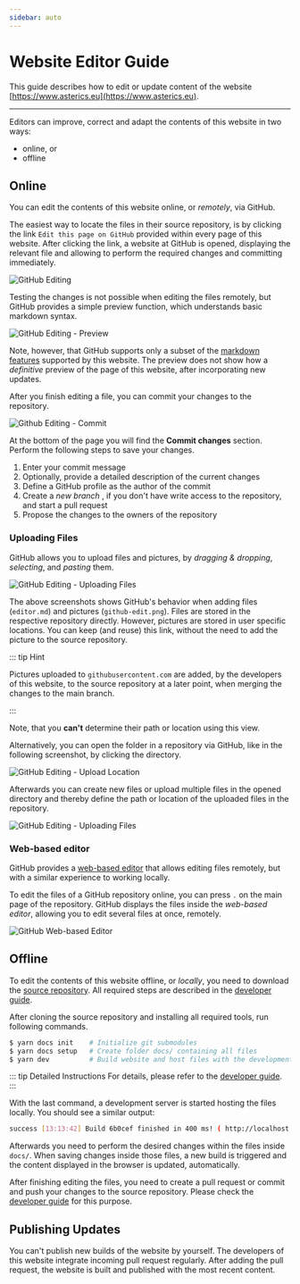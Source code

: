 ```yaml
---
sidebar: auto
---
```


# Website Editor Guide

This guide describes how to edit or update content of the website [https://www.asterics.eu](https://www.asterics.eu).

----

Editors can improve, correct and adapt the contents of this website in two ways:

* online, or
* offline

## Online

You can edit the contents of this website online, or _remotely_, via GitHub.

The easiest way to locate the files in their source repository, is by clicking the link `Edit this page on GitHub` provided within every page of this website.
After clicking the link, a website at GitHub is opened, displaying the relevant file and allowing to perform the required changes and committing immediately.

![GitHub Editing](./github-edit.png "GitHub Editing")

<!-- The changes are merged in the source repositories and incorporated in the hosted website at a later point. -->
Testing the changes is not possible when editing the files remotely, but GitHub provides a simple preview function, which understands basic markdown syntax.

![GitHub Editing - Preview](./github-edit-preview.png "GitHub Editing - Preview")

Note, however, that GitHub supports only a subset of the [markdown features](/guide/markdown)  supported by this website.
The preview does not show how a _definitive_ preview of the page of this website, after incorporating new updates.

After you finish editing a file, you can commit your changes to the repository.

![Github Editing - Commit](./github-edit-commit-explanation.png "GitHub Editing - Commit")

At the bottom of the page you will find the **Commit changes** section.
Perform the following steps to save your changes.

1. Enter your commit message
1. Optionally, provide a detailed description of the current changes
1. Define a GitHub profile as the author of the commit
1. Create a _new branch_ , if you don't have write access to the repository, and start a pull request
1. Propose the changes to the owners of the repository

### Uploading Files

GitHub allows you to upload files and pictures, by _dragging & dropping_, _selecting_, and _pasting_ them.

![GitHub Editing - Uploading Files](./github-edit-upload.png "GitHub Editing - Uploading Files")

The above screenshots shows GitHub's behavior when adding files (`editor.md`) and pictures (`github-edit.png`).
Files are stored in the respective repository directly.
However, pictures are stored in user specific locations.
You can keep (and reuse) this link, without the need to add the picture to the source repository.

::: tip Hint

Pictures uploaded to `githubusercontent.com` are added, by the developers of this website, to the source repository at a later point, when merging the changes to the main branch.

:::

Note, that you **can't** determine their path or location using this view.

Alternatively, you can open the folder in a repository via GitHub, like in the following screenshot, by clicking the directory.

![GitHub Editing - Upload Location](./github-upload-location.png "GitHub Editing - Upload Location")

Afterwards you can create new files or upload multiple files in the opened directory and thereby define the path or location of the uploaded files in the repository.

![GitHub Editing - Uploading Files](./github-upload.png "GitHub Editing - Uploading Files")

### Web-based editor

GitHub provides a [web-based editor](https://docs.github.com/en/codespaces/developing-in-codespaces/web-based-editor) that allows editing files remotely, but with a similar experience to working locally.

To edit the files of a GitHub repository online, you can press `.` on the main page of the repository.
GitHub displays the files inside the _web-based editor_, allowing you to edit several files at once, remotely.

![GitHub Web-based Editor](./github-dev-preview.png "GitHub Web-based Editor")

## Offline

To edit the contents of this website offline, or _locally_, you need to download the [source repository](https://github.com/asterics/asterics-docs.git).
All required steps are described in the [developer guide](/guide/docs.html).

After cloning the source repository and installing all required tools, run following commands.

```bash
$ yarn docs init    # Initialize git submodules
$ yarn docs setup   # Create folder docs/ containing all files
$ yarn dev          # Build website and host files with the development server
```

::: tip Detailed Instructions
For details, please refer to the [developer guide](/guide/docs.html).
:::

With the last command, a development server is started hosting the files locally.
You should see a similar output:

```bash
success [13:13:42] Build 6b0cef finished in 400 ms! ( http://localhost:8080/ )
```

Afterwards you need to perform the desired changes within the files inside `docs/`.
When saving changes inside those files, a new build is triggered and the content displayed in the browser is updated, automatically.

After finishing editing the files, you need to create a pull request or commit and push your changes to the source repository. Please check the [developer guide](/guide/docs.html) for this purpose.

## Publishing Updates

You can't publish new builds of the website by yourself.
The developers of this website integrate incoming pull request regularly.
After adding the pull request, the website is built and published with the most recent content.

